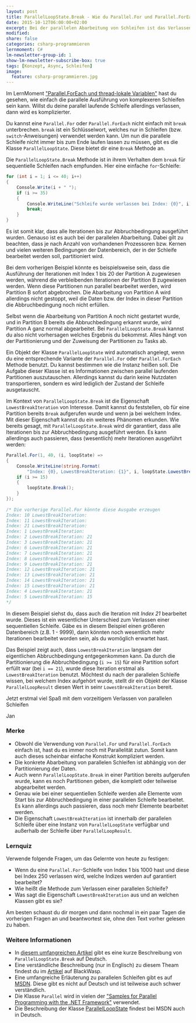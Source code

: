 ```yaml
---
layout: post
title: ParallelLoopState.Break - Wie du Parallel.For und Parallel.ForEach verlassen kannst
date: 2015-10-12T06:00:00+02:00
excerpt: Bei der parallelen Abarbeitung von Schleifen ist das Verlassen komplizierter.
modified:
share: false
categories: csharp-programmieren
lernmoment: C#
lm-newsletter-group-id: 1
show-lm-newsletter-subscribe-box: true
tags: [Konzept, Async, Schleifen]
image:
  feature: csharp-programmieren.jpg
---
```


Im LernMoment ["Parallel.ForEach und thread-lokale Variablen"](/csharp-programmieren/parallel-foreach-und-threadlokale-daten/) hast du gesehen, wie einfach die parallele Ausführung von komplexeren Schleifen sein kann. Willst du deine parallel laufende Schleife allerdings verlassen, dann wird es komplizierter.

Du kannst eine `Parallel.For` oder `Parallel.ForEach` nicht einfach mit `break` unterbrechen. `break` ist ein Schlüsselwort, welches nur in Schleifen (bzw. `switch`-Anweisungen) verwendet werden kann. Um nun die parallele Schleife nicht immer bis zum Ende laufen lassen zu müssen, gibt es die Klasse `ParallelLoopState`. Diese bietet dir eine `Break` Methode an.

Die `ParallelLoopState.Break` Methode ist in ihrem Verhalten dem `break` für sequentielle Schleifen nach empfunden. Hier eine einfache `for`-Schleife:

```cs
for (int i = 1; i <= 40; i++)
{
    Console.Write(i + " ");
    if (i >= 35)
    {
        Console.WriteLine("Schleife wurde verlassen bei Index: {0}", i);
        break;
    }
}
```

Es ist somit klar, dass alle Iterationen bis zur Abbruchbedingung ausgeführt wurden. Genauso ist es auch bei der parallelen Abarbeitung. Dabei gilt zu beachten, dass je nach Anzahl von vorhandenen Prozessoren bzw. Kernen und vielen weiteren Bedingungen der Datenbereich, der in der Schleife bearbeitet werden soll, partitioniert wird. 

Bei dem vorherigen Beispiel könnte es beispielsweise sein, dass die Ausführung der Iterationen mit Index 1 bis 20 der Partition A zugewiesen werden, während die verbleibenden Iterationen der Partition B zugewiesen werden. Wenn diese Partitionen nun parallel bearbeitet werden, wird Partition B sofort abgebrochen. Die Abarbeitung von Partition A wird allerdings nicht gestoppt, weil die Daten bzw. der Index in dieser Partition die Abbruchbedingung noch nicht erfüllen.

Selbst wenn die Abarbeitung von Partition A noch nicht gestartet wurde, und in Partition B bereits die Abbruchbedingung erkannt wurde, wird Partition A ganz normal abgearbeitet. Bei `ParallelLoopState.Break` kannst du also nicht vorhersagen welches Ergebnis du bekommst. Alles hängt von der Partitionierung und der Zuweisung der Partitionen zu Tasks ab.

Ein Objekt der Klasse `ParallelLoopState` wird automatisch angelegt, wenn du eine entsprechende Variante der `Parallel.For` oder `Parallel.ForEach` Methode benutzt. Du kannst bestimmen wie die Instanz heißen soll. Die Aufgabe dieser Klasse ist es Informationen zwischen parallel laufenden Partitionen auszutauschen. Allerdings kannst du darin keine Nutzdaten transportieren, sondern es wird lediglich der Zustand der Schleife ausgetauscht.

Im Kontext von `ParallelLoopState.Break` ist die Eigenschaft `LowestBreakIteration` von Interesse. Damit kannst du feststellen, ob für eine Partition bereits `Break` aufgerufen wurde und wenn ja bei welchem Index. Mit dieser Eigenschaft kannst du ein weiteres Phänomen erkunden. Wie bereits gesagt, mit `ParallelLoopState.Break` wird dir garantiert, dass alle Iterationen bis zur Abbruchbedingung ausgeführt werden. Es kann allerdings auch passieren, dass (wesentlich) mehr Iterationen ausgeführt werden:

```cs
Parallel.For(1, 40, (i, loopState) =>
{
    Console.WriteLine(string.Format(
        "Index: {0}, LowestBreakIteration: {1}", i, loopState.LowestBreakIteration));
    if (i >= 15)
    {
        loopState.Break();
    }
});
 
/* Die vorherige Parallel.For könnte diese Ausgabe erzeugen              
Index: 10 LowestBreakIteration: 
Index: 11 LowestBreakIteration: 
Index: 21 LowestBreakIteration: 
Index: 1 LowestBreakIteration: 
Index: 2 LowestBreakIteration: 21
Index: 3 LowestBreakIteration: 21
Index: 6 LowestBreakIteration: 21
Index: 7 LowestBreakIteration: 21
Index: 8 LowestBreakIteration: 21
Index: 9 LowestBreakIteration: 21
Index: 12 LowestBreakIteration: 21
Index: 13 LowestBreakIteration: 21
Index: 14 LowestBreakIteration: 21
Index: 15 LowestBreakIteration: 21
Index: 4 LowestBreakIteration: 21
Index: 5 LowestBreakIteration: 15
*/
```

In diesem Beispiel siehst du, dass auch die Iteration mit *Index 21* bearbeitet wurde. Dieses ist ein wesentlicher Unterschied zum Verlassen einer sequentiellen Schleife. Gäbe es in diesem Beispiel einen größeren Datenbereich (z.B. 1 - 9999), dann könnten noch wesentlich mehr Iterationen bearbeitet worden sein, als du womöglich erwartet hast.

Das Beispiel zeigt auch, dass `LowestBreakIteration` langsam der eigentlichen Abbruchbedingung entgegenkommen kann. Da durch die Partitionierung die Abbruchbedingung (`i >= 15`) für eine Partition sofort erfüllt war (bei `i == 21`), wurde diese Iteration erstmal als `LowestBreakIteration` benutzt. Möchtest du nach der parallelen Schleife wissen, bei welchem Index aufgehört wurde, stellt dir ein Objekt der Klasse `ParallelLoopResult` diesen Wert in seinr `LowestBreakIteration` bereit.

Jetzt erstmal viel Spaß mit dem vorzeitigem Verlassen von parallelen Schleifen

Jan

### Merke

-	Obwohl die Verwendung von `Parallel.For` und `Parallel.ForEach` einfach ist, hast du es immer noch mit Parallelität zutun. Somit kann auch dieses scheinbar einfache Konstrukt kompliziert werden.
-	Die konkrete Abarbeitung von parallelen Schleifen ist abhängig von der Partitionierung der Daten.
-	Auch wenn `ParallelLoopState.Break` in einer Partition bereits aufgerufen wurde, kann es noch Partitionen geben, die komplett oder teilweise abgearbeitet werden.
-	Genau wie bei einer sequentiellen Schleife werden alle Elemente vom Start bis zur Abbruchbedingung in einer parallelen Schleife bearbeitet. Es kann allerdings auch passieren, dass noch mehr Elemente bearbeitet werden.
-	Die Eigenschaft `LowestBreakIteration` ist innerhalb der parallelen Schleife über eine Instanz von `ParallelLoopState` verfügbar und außerhalb der Schleife über `ParallelLoopResult`.

### Lernquiz 

Verwende folgende Fragen, um das Gelernte von heute zu festigen:

-	Wenn du eine `Parallel.For`-Schleife von Index 1 bis 1000 hast und diese bei Index 250 verlassen wird, welche Indizes werden auf garantiert bearbeitet?
-	Wie heißt die Methode zum Verlassen einer parallelen Schleife?
-	Was sagt die Eigenschaft `LowestBreakIteration` aus und an welchen Klassen gibt es sie?

Am besten schaust du dir morgen und dann nochmal in ein paar Tagen die vorherigen Fragen an und beantwortest sie, ohne den Text vorher gelesen zu haben.

### Weitere Informationen

-	In [diesem umfangreichen Artikel](https://magazin.c-plusplus.net/artikel/Parallelisierung%20mit%20.NET%204.0%20-%20Teil%20I) gibt es eine kurze Beschreibung von `ParallelLoopState.Break` auf Deutsch.
-	Eine verständliche Beschreibung (nur in Englisch) zu diesem Theam findest du im [Artikel](http://www.blackwasp.co.uk/ParallelLoopBreak.aspx) auf BlackWasp.
-	Eine umfangreiche Erläuterung zu parallelen Schleifen gibt es auf [MSDN](https://msdn.microsoft.com/en-us/library/ff963552.aspx). Diese gibt es nicht auf Deutsch und ist teilweise auch schwer verständlich.
-	Die Klasse `Parallel` wird in vielen der ["Samples for Parallel Programming with the .NET Framework"](https://code.msdn.microsoft.com/ParExtSamples) verwendet.
-	Die Beschreibung der Klasse [ParallelLoopState](https://msdn.microsoft.com/de-de/library/system.threading.tasks.parallelloopstate(v=vs.110).aspx) findest bei MSDN auch in Deutsch.
